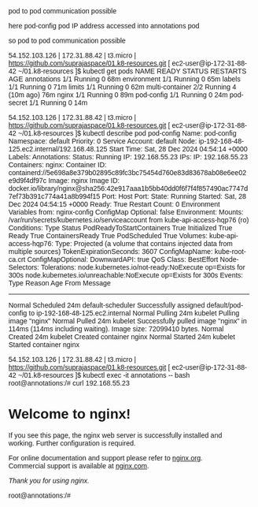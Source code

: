 
pod to pod communication possible

here pod-config pod IP address accessed into annotations pod

so pod to pod communication possible


54.152.103.126 | 172.31.88.42 | t3.micro | https://github.com/suprajaspace/01.k8-resources.git
[ ec2-user@ip-172-31-88-42 ~/01.k8-resources ]$ kubectl get pods
NAME              READY   STATUS    RESTARTS      AGE
annotations       1/1     Running   0             68m
environment       1/1     Running   0             65m
labels            1/1     Running   0             71m
limits            1/1     Running   0             62m
multi-container   2/2     Running   4 (10m ago)   76m
nginx             1/1     Running   0             89m
pod-config        1/1     Running   0             24m
pod-secret        1/1     Running   0             14m

54.152.103.126 | 172.31.88.42 | t3.micro | https://github.com/suprajaspace/01.k8-resources.git
[ ec2-user@ip-172-31-88-42 ~/01.k8-resources ]$ kubectl describe pod pod-config
Name:             pod-config
Namespace:        default
Priority:         0
Service Account:  default
Node:             ip-192-168-48-125.ec2.internal/192.168.48.125
Start Time:       Sat, 28 Dec 2024 04:54:14 +0000
Labels:           <none>
Annotations:      <none>
Status:           Running
IP:               192.168.55.23
IPs:
  IP:  192.168.55.23
Containers:
  nginx:
    Container ID:   containerd://5e698a8e379b02895c89fc3bc75454d760e83d83678ab08e6ee02e9d9f4df97c
    Image:          nginx
    Image ID:       docker.io/library/nginx@sha256:42e917aaa1b5bb40dd0f6f7f4f857490ac7747d7ef73b391c774a41a8b994f15
    Port:           <none>
    Host Port:      <none>
    State:          Running
      Started:      Sat, 28 Dec 2024 04:54:15 +0000
    Ready:          True
    Restart Count:  0
    Environment Variables from:
      nginx-config  ConfigMap  Optional: false
    Environment:    <none>
    Mounts:
      /var/run/secrets/kubernetes.io/serviceaccount from kube-api-access-hqp76 (ro)
Conditions:
  Type                        Status
  PodReadyToStartContainers   True
  Initialized                 True
  Ready                       True
  ContainersReady             True
  PodScheduled                True
Volumes:
  kube-api-access-hqp76:
    Type:                    Projected (a volume that contains injected data from multiple sources)
    TokenExpirationSeconds:  3607
    ConfigMapName:           kube-root-ca.crt
    ConfigMapOptional:       <nil>
    DownwardAPI:             true
QoS Class:                   BestEffort
Node-Selectors:              <none>
Tolerations:                 node.kubernetes.io/not-ready:NoExecute op=Exists for 300s
                             node.kubernetes.io/unreachable:NoExecute op=Exists for 300s
Events:
  Type    Reason     Age   From               Message
  ----    ------     ----  ----               -------
  Normal  Scheduled  24m   default-scheduler  Successfully assigned default/pod-config to ip-192-168-48-125.ec2.internal
  Normal  Pulling    24m   kubelet            Pulling image "nginx"
  Normal  Pulled     24m   kubelet            Successfully pulled image "nginx" in 114ms (114ms including waiting). Image size: 72099410 bytes.
  Normal  Created    24m   kubelet            Created container nginx
  Normal  Started    24m   kubelet            Started container nginx


54.152.103.126 | 172.31.88.42 | t3.micro | https://github.com/suprajaspace/01.k8-resources.git
[ ec2-user@ip-172-31-88-42 ~/01.k8-resources ]$ kubectl exec -it annotations -- bash
root@annotations:/# curl 192.168.55.23
<!DOCTYPE html>
<html>
<head>
<title>Welcome to nginx!</title>
<style>
html { color-scheme: light dark; }
body { width: 35em; margin: 0 auto;
font-family: Tahoma, Verdana, Arial, sans-serif; }
</style>
</head>
<body>
<h1>Welcome to nginx!</h1>
<p>If you see this page, the nginx web server is successfully installed and
working. Further configuration is required.</p>

<p>For online documentation and support please refer to
<a href="http://nginx.org/">nginx.org</a>.<br/>
Commercial support is available at
<a href="http://nginx.com/">nginx.com</a>.</p>

<p><em>Thank you for using nginx.</em></p>
</body>
</html>
root@annotations:/#
